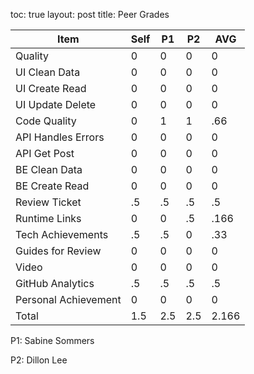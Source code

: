 toc: true
layout: post
title: Peer Grades

|Item|Self|P1|P2|AVG|
|---|---|---|---|---|
|Quality|0|0|0|0|
|UI Clean Data|0|0|0|0|
|UI Create Read|0|0|0|0|
|UI Update Delete|0|0|0|0|
|Code Quality|0|1|1|.66|
|API Handles Errors|0|0|0|0|
|API Get Post|0|0|0|0|
|BE Clean Data|0|0|0|0|
|BE Create Read|0|0|0|0|
|Review Ticket|.5|.5|.5|.5|
|Runtime Links|0|0|.5|.166|
|Tech Achievements|.5|.5|0|.33|
|Guides for Review|0|0|0|0|
|Video|0|0|0|0|
|GitHub Analytics|.5|.5|.5|.5|
|Personal Achievement|0|0|0|0|
|Total|1.5|2.5|2.5|2.166|

P1: Sabine Sommers

P2: Dillon Lee
